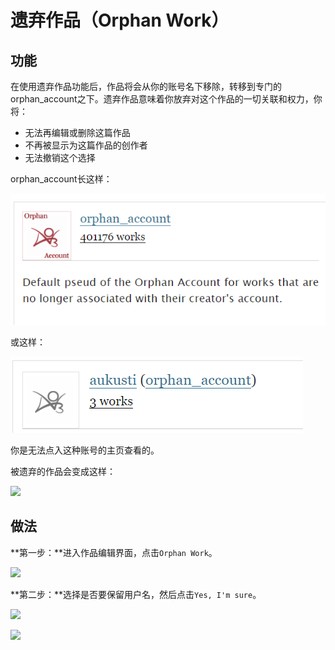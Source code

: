 # 遗弃作品（Orphan Work）

## 功能

在使用遗弃作品功能后，作品将会从你的账号名下移除，转移到专门的orphan\_account之下。遗弃作品意味着你放弃对这个作品的一切关联和权力，你将：

* 无法再编辑或删除这篇作品
* 不再被显示为这篇作品的创作者
* 无法撤销这个选择

orphan\_account长这样：

![](<../../.gitbook/assets/image (6).png>)

或这样：

![](<../../.gitbook/assets/image (1).png>)

你是无法点入这种账号的主页查看的。

被遗弃的作品会变成这样：

![](../../.gitbook/assets/MTXX\_MH20230323\_184318780.jpg)

## 做法

**第一步：**进入作品编辑界面，点击`Orphan Work`。

![](../../.gitbook/assets/MTXX\_MH20230315\_144010958.jpg)

**第二步：**选择是否要保留用户名，然后点击`Yes, I'm sure`。

![](../../.gitbook/assets/MTXX\_MH20230315\_145550858.jpg)

![](../../.gitbook/assets/MTXX\_MH20230315\_151000057.jpg)
